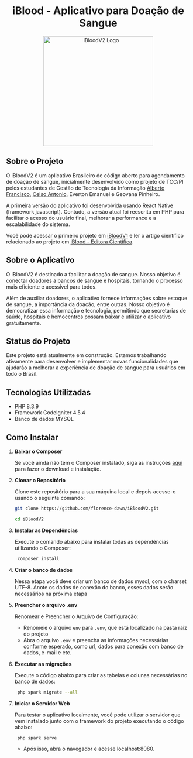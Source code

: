 <h1 align="center">iBlood - Aplicativo para Doação de Sangue</h1>
<p align="center">
  <img src="https://github.com/negrelicelso/iBloodV2/blob/1e9a26733a2aaafeb50cce5e1b822a97ff15a7b9/public/assets/Logo%20Light%20GitHub.png?raw=true" alt="iBloodV2 Logo" width="300px">
</p>

## Sobre o Projeto

O iBloodV2 é um aplicativo Brasileiro de código aberto para agendamento de doação de sangue, inicialmente desenvolvido como projeto de TCC/PI pelos estudantes de Gestão de Tecnologia da Informação [Alberto Francisco](https://github.com/tardisblink), [Celso Antonio](https://github.com/florence-dawn/), Everton Emanuel e Geovana Pinheiro.

A primeira versão do aplicativo foi desenvolvida usando React Native (framework javascript). Contudo, a versão atual foi reescrita em PHP para facilitar o acesso do usuário final, melhorar a performance e a escalabilidade do sistema.

Você pode acessar o primeiro projeto em [iBloodV1](https://github.com/tardisblink/iBloodV1) e ler o artigo científico relacionado ao projeto em [iBlood - Editora Científica](https://www.editoracientifica.com.br/books/chapter/230613381).

## Sobre o Aplicativo

O iBloodV2 é destinado a facilitar a doação de sangue. Nosso objetivo é conectar doadores a bancos de sangue e hospitais, tornando o processo mais eficiente e acessível para todos.

Além de auxiliar doadores, o aplicativo fornece informações sobre estoque de sangue, a importância da doação, entre outras. Nosso objetivo é democratizar essa informação e tecnologia, permitindo que secretarias de saúde, hospitais e hemocentros possam baixar e utilizar o aplicativo gratuitamente.

## Status do Projeto

Este projeto está atualmente em construção. Estamos trabalhando ativamente para desenvolver e implementar novas funcionalidades que ajudarão a melhorar a experiência de doação de sangue para usuários em todo o Brasil.

## Tecnologias Utilizadas

- PHP 8.3.9
- Framework CodeIgniter 4.5.4
- Banco de dados MYSQL

## Como Instalar

1. **Baixar o Composer**

   Se você ainda não tem o Composer instalado, siga as instruções [aqui](https://getcomposer.org/download/) para fazer o download e instalação.

2. **Clonar o Repositório**

   Clone este repositório para a sua máquina local e depois acesse-o usando o seguinte comando:

   ```bash
   git clone https://github.com/florence-dawn/iBloodV2.git

   cd iBloodV2
   ```

3. **Instalar as Dependências**

   Execute o comando abaixo para instalar todas as dependências utilizando o Composer:

   ```bash
    composer install
   ```

4. **Criar o banco de dados**

   Nessa etapa você deve criar um banco de dados mysql, com o charset UTF-8.
   Anote os dados de conexão do banco, esses dados serão necessários na próxima etapa

5. **Preencher o arquivo .env**

   Renomear e Preencher o Arquivo de Configuração:

   - Renomeie o arquivo `env` para `.env`, que está localizado na pasta raiz do projeto
   - Abra o arquivo `.env` e preencha as informações necessárias conforme esperado, como url, dados para conexão com banco de dados, e-mail e etc.

6. **Executar as migrações**

   Execute o código abaixo para criar as tabelas e colunas necessárias no banco de dados:

   ```bash
    php spark migrate --all
   ```

7. **Iniciar o Servidor Web**

   Para testar o aplicativo localmente, você pode utilizar o servidor que vem instalado junto com o framework do projeto executando o código abaixo:

   ```bash
    php spark serve
   ```

   - Após isso, abra o navegador e acesse localhost:8080.
